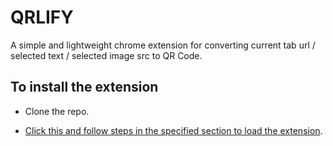 # QRLIFY

A simple and lightweight chrome extension for converting current tab url / selected text / selected image src to QR Code.

## To install the extension

- Clone the repo.

- [Click this and follow steps in the specified section to load the extension](https://developer.chrome.com/extensions/getstarted#manifest).
